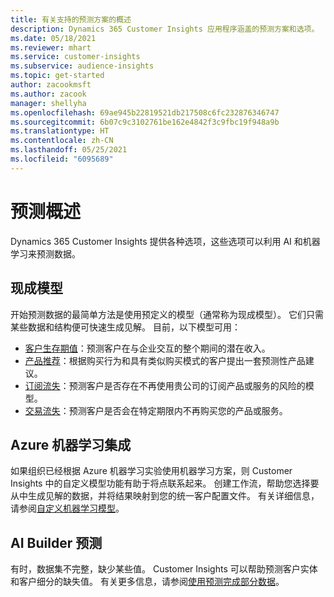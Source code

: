 ```yaml
---
title: 有关支持的预测方案的概述
description: Dynamics 365 Customer Insights 应用程序涵盖的预测方案和选项。
ms.date: 05/18/2021
ms.reviewer: mhart
ms.service: customer-insights
ms.subservice: audience-insights
ms.topic: get-started
author: zacookmsft
ms.author: zacook
manager: shellyha
ms.openlocfilehash: 69ae945b22819521db217508c6fc232876346747
ms.sourcegitcommit: 6b07c9c3102761be162e4842f3c9fbc19f948a9b
ms.translationtype: HT
ms.contentlocale: zh-CN
ms.lasthandoff: 05/25/2021
ms.locfileid: "6095689"
---
```

# <a name="predictions-overview"></a>预测概述

Dynamics 365 Customer Insights 提供各种选项，这些选项可以利用 AI 和机器学习来预测数据。 

## <a name="out-of-box-models"></a>现成模型

开始预测数据的最简单方法是使用预定义的模型（通常称为现成模型）。 它们只需某些数据和结构便可快速生成见解。 目前，以下模型可用： 
- [客户生存期值](predict-customer-lifetime-value.md)：预测客户在与企业交互的整个期间的潜在收入。 
- [产品推荐](predict-product-recommendation.md)：根据购买行为和具有类似购买模式的客户提出一套预测性产品建议。
- [订阅流失](predict-subscription-churn.md)：预测客户是否存在不再使用贵公司的订阅产品或服务的风险的模型。
- [交易流失](predict-transactional-churn.md)：预测客户是否会在特定期限内不再购买您的产品或服务。

## <a name="azure-machine-learning-integration"></a>Azure 机器学习集成

如果组织已经根据 Azure 机器学习实验使用机器学习方案，则 Customer Insights 中的自定义模型功能有助于将点联系起来。 创建工作流，帮助您选择要从中生成见解的数据，并将结果映射到您的统一客户配置文件。 有关详细信息，请参阅[自定义机器学习模型](custom-models.md)。

## <a name="ai-builder-prediction"></a>AI Builder 预测

有时，数据集不完整，缺少某些值。 Customer Insights 可以帮助预测客户实体和客户细分的缺失值。 有关更多信息，请参阅[使用预测完成部分数据](predictions.md)。
